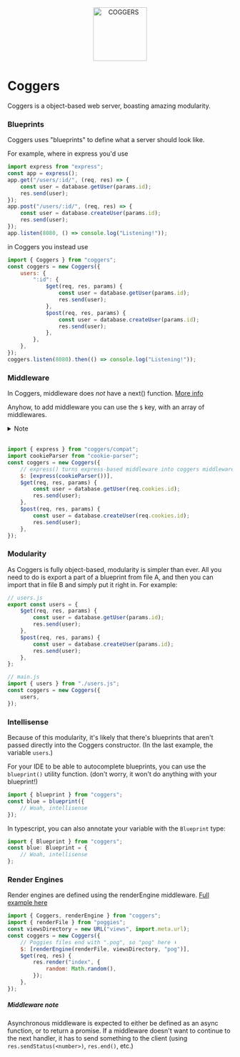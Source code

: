 <div align="center"><img alt="COGGERS" height="120" src="https://cdn.betterttv.net/emote/5ab6f0ece1d6391b63498774/3x"></div>

# Coggers

Coggers is a object-based web server, boasting amazing modularity.

### Blueprints

Coggers uses "blueprints" to define what a server should look like.

For example, where in express you'd use

```js
import express from "express";
const app = express();
app.get("/users/:id/", (req, res) => {
	const user = database.getUser(params.id);
	res.send(user);
});
app.post("/users/:id/", (req, res) => {
	const user = database.createUser(params.id);
	res.send(user);
});
app.listen(8080, () => console.log("Listening!"));
```

in Coggers you instead use

```js
import { Coggers } from "coggers";
const coggers = new Coggers({
	users: {
		":id": {
			$get(req, res, params) {
				const user = database.getUser(params.id);
				res.send(user);
			},
			$post(req, res, params) {
				const user = database.createUser(params.id);
				res.send(user);
			},
		},
	},
});
coggers.listen(8080).then(() => console.log("Listening!"));
```

### Middleware

In Coggers, middleware does _not_ have a next() function. [More info](#middleware-note)

Anyhow, to add middleware you can use the `$` key, with an array of middlewares.

<details>
	<summary>Note</summary>
	<small>
		Coggers comes with cookie-parsing built in, so the cookie-parser middleware isn't necessary. This is just to show an example of how you can define middleware.
	</small>
</details><br>

```js
import { express } from "coggers/compat";
import cookieParser from "cookie-parser";
const coggers = new Coggers({
	// express() turns express-based middleware into coggers middleware.
	$: [express(cookieParser())],
	$get(req, res, params) {
		const user = database.getUser(req.cookies.id);
		res.send(user);
	},
	$post(req, res, params) {
		const user = database.createUser(req.cookies.id);
		res.send(user);
	},
});
```

### Modularity

As Coggers is fully object-based, modularity is simpler than ever. All you need to do is export a part of a blueprint from file A, and then you can import that in file B and simply put it right in. For example:

```js
// users.js
export const users = {
	$get(req, res, params) {
		const user = database.getUser(params.id);
		res.send(user);
	},
	$post(req, res, params) {
		const user = database.createUser(params.id);
		res.send(user);
	},
};
```

```js
// main.js
import { users } from "./users.js";
const coggers = new Coggers({
	users,
});
```

### Intellisense

Because of this modularity, it's likely that there's blueprints that aren't passed directly into the Coggers constructor. (In the last example, the variable `users`.)

For your IDE to be able to autocomplete blueprints, you can use the `blueprint()` utility function. (don't worry, it won't do anything with your blueprint!)

```js
import { blueprint } from "coggers";
const blue = blueprint({
	// Woah, intellisense
});
```

In typescript, you can also annotate your variable with the `Blueprint` type:

```ts
import { Blueprint } from "coggers";
const blue: Blueprint = {
	// Woah, intellisense
};
```

### Render Engines

Render engines are defined using the renderEngine middleware. [Full example here](./examples/render-engines)

```js
import { Coggers, renderEngine } from "coggers";
import { renderFile } from "poggies";
const viewsDirectory = new URL("views", import.meta.url);
const coggers = new Coggers({
	// Poggies files end with ".pog", so "pog" here ⬇️
	$: [renderEngine(renderFile, viewsDirectory, "pog")],
	$get(req, res) {
		res.render("index", {
			random: Math.random(),
		});
	},
});
```

##### Middleware note

Asynchronous middleware is expected to either be defined as an async function, or to return a promise. If a middleware doesn't want to continue to the next handler, it has to send something to the client (using `res.sendStatus(<number>)`, `res.end()`, etc.)
